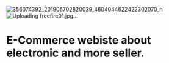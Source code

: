 ![356074392_201906702820039_4604044622422302070_n](https://github.com/user-attachments/assets/bc10d3df-9087-4910-9c73-b5c2082d2ea2)
![Uploading freefire01.jpg…]()
# E-Commerce webiste about electronic and more seller.


